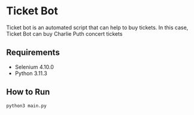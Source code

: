 # Ticket Bot
Ticket bot is an automated script that can help to buy tickets. In this case, Ticket Bot can buy Charlie Puth concert tickets

## Requirements
* Selenium 4.10.0
* Python 3.11.3

## How to Run
`python3 main.py`